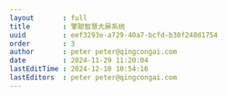 ```yaml
---
layout       : full
title        : 擎聪智慧大屏系统
uuid         : eef3293e-a729-40a7-bcfd-b30f248d1754
order        : 3
author       : peter peter@qingcongai.com
date         : 2024-11-29 11:20:04
lastEditTime : 2024-12-10 10:54:16
lastEditors  : peter peter@qingcongai.com
---
```


<script setup lang="ts">
import { defineClientComponent } from 'vitepress'
const userStore = useUserStore(piniaInstance)
const Index = defineClientComponent(async () => {
  if(userStore.token === ''){
    await userStore.showLoginModal()
  }
  return import('./Index.vue')
})
</script>
<Index></Index>
